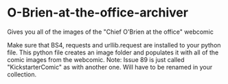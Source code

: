 # O-Brien-at-the-office-archiver
Gives you all of the images of the "Chief O'Brien at the office" webcomic

Make sure that BS4, requests and urllib.request are installed to your python file.
This python file creates an image folder and populates it with all of the comic images from the webcomic.
Note: Issue 89 is just called "KickstarterComic" as with another one. Will have to be renamed in your collection.
